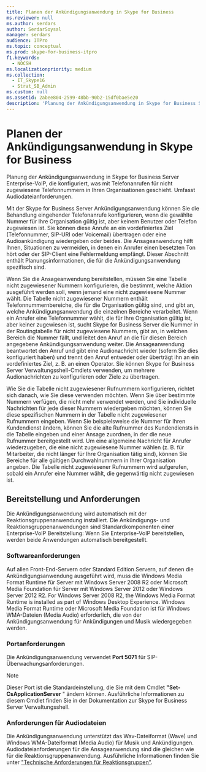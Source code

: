 ```yaml
---
title: Planen der Ankündigungsanwendung in Skype for Business
ms.reviewer: null
ms.author: serdars
author: SerdarSoysal
manager: serdars
audience: ITPro
ms.topic: conceptual
ms.prod: skype-for-business-itpro
f1.keywords:
  - NOCSH
ms.localizationpriority: medium
ms.collection:
  - IT_Skype16
  - Strat_SB_Admin
ms.custom: null
ms.assetid: 2abee804-2599-48bb-90b2-15df0bae5e20
description: 'Planung der Ankündigungsanwendung in Skype for Business Server Enterprise-VoIP, die konfiguriert, was mit Telefonanrufen für nicht zugewiesene Telefonnummern in Ihren Organisationen geschieht. Umfasst Audiodateianforderungen.'
---
```


# <a name="plan-for-the-announcement-application-in-skype-for-business"></a>Planen der Ankündigungsanwendung in Skype for Business

Planung der Ankündigungsanwendung in Skype for Business Server Enterprise-VoIP, die konfiguriert, was mit Telefonanrufen für nicht zugewiesene Telefonnummern in Ihren Organisationen geschieht. Umfasst Audiodateianforderungen.

Mit der Skype for Business Server Ankündigungsanwendung können Sie die Behandlung eingehender Telefonanrufe konfigurieren, wenn die gewählte Nummer für Ihre Organisation gültig ist, aber keinem Benutzer oder Telefon zugewiesen ist. Sie können diese Anrufe an ein vordefiniertes Ziel (Telefonnummer, SIP-URI oder Voicemail) übertragen oder eine Audioankündigung wiedergeben oder beides. Die Ansageanwendung hilft Ihnen, Situationen zu vermeiden, in denen ein Anrufer einen besetzten Ton hört oder der SIP-Client eine Fehlermeldung empfängt. Dieser Abschnitt enthält Planungsinformationen, die für die Ankündigungsanwendung spezifisch sind.

Wenn Sie die Ansageanwendung bereitstellen, müssen Sie eine Tabelle nicht zugewiesener Nummern konfigurieren, die bestimmt, welche Aktion ausgeführt werden soll, wenn jemand eine nicht zugewiesene Nummer wählt. Die Tabelle nicht zugewiesener Nummern enthält Telefonnummernbereiche, die für die Organisation gültig sind, und gibt an, welche Ankündigungsanwendung die einzelnen Bereiche verarbeitet. Wenn ein Anrufer eine Telefonnummer wählt, die für Ihre Organisation gültig ist, aber keiner zugewiesen ist, sucht Skype for Business Server die Nummer in der Routingtabelle für nicht zugewiesene Nummern, gibt an, in welchen Bereich die Nummer fällt, und leitet den Anruf an die für diesen Bereich angegebene Ankündigungsanwendung weiter. Die Ansageanwendung beantwortet den Anruf und gibt eine Audionachricht wieder (sofern Sie dies konfiguriert haben) und trennt den Anruf entweder oder überträgt ihn an ein vordefiniertes Ziel, z. B. an einen Operator. Sie können Skype for Business Server Verwaltungsshell-Cmdlets verwenden, um mehrere Audionachrichten zu konfigurieren oder Ziele zu übertragen.

Wie Sie die Tabelle nicht zugewiesener Rufnummern konfigurieren, richtet sich danach, wie Sie diese verwenden möchten. Wenn Sie über bestimmte Nummern verfügen, die nicht mehr verwendet werden, und Sie individuelle Nachrichten für jede dieser Nummern wiedergeben möchten, können Sie diese spezifischen Nummern in der Tabelle nicht zugewiesener Rufnummern eingeben. Wenn Sie beispielsweise die Nummer für Ihren Kundendienst ändern, können Sie die alte Rufnummer des Kundendiensts in die Tabelle eingeben und einer Ansage zuordnen, in der die neue Rufnummer bereitgestellt wird. Um eine allgemeine Nachricht für Anrufer wiederzugeben, die eine nicht zugewiesene Nummer wählen (z. B. für Mitarbeiter, die nicht länger für Ihre Organisation tätig sind), können Sie Bereiche für alle gültigen Durchwahlnummern in Ihrer Organisation angeben. Die Tabelle nicht zugewiesener Rufnummern wird aufgerufen, sobald ein Anrufer eine Nummer wählt, die gegenwärtig nicht zugewiesen ist.

## <a name="deployment-and-requirements"></a>Bereitstellung und Anforderungen

Die Ankündigungsanwendung wird automatisch mit der Reaktionsgruppenanwendung installiert. Die Ankündigungs- und Reaktionsgruppenanwendungen sind Standardkomponenten einer Enterprise-VoIP Bereitstellung: Wenn Sie Enterprise-VoIP bereitstellen, werden beide Anwendungen automatisch bereitgestellt.

### <a name="software-requirements"></a>Softwareanforderungen

Auf allen Front-End-Servern oder Standard Edition Servern, auf denen die Ankündigungsanwendung ausgeführt wird, muss die Windows Media Format Runtime für Server mit Windows Server 2008 R2 oder Microsoft Media Foundation für Server mit Windows Server 2012 oder Windows Server 2012  R2. For Windows Server 2008 R2, the Windows Media Format Runtime is installed as part of Windows Desktop Experience. Windows Media Format Runtime oder Microsoft Media Foundation ist für Windows WMA-Dateien (Media Audio) erforderlich, die von der Ankündigungsanwendung für Ankündigungen und Musik wiedergegeben werden.

### <a name="port-requirements"></a>Portanforderungen

Die Ankündigungsanwendung verwendet **Port 5071** für SIP-Überwachungsanforderungen.

> [!NOTE]
> Dieser Port ist die Standardeinstellung, die Sie mit dem Cmdlet **"Set-CsApplicationServer** " ändern können. Ausführliche Informationen zu diesem Cmdlet finden Sie in der Dokumentation zur Skype for Business Server Verwaltungsshell.

### <a name="audio-file-requirements"></a>Anforderungen für Audiodateien

Die Ankündigungsanwendung unterstützt das Wav-Dateiformat (Wave) und Windows WMA-Dateiformat (Media Audio) für Musik und Ankündigungen. Audiodateianforderungen für die Ansageanwendung sind die gleichen wie für die Reaktionsgruppenanwendung. Ausführliche Informationen finden Sie unter ["Technische Anforderungen für Reaktionsgruppen"](/previous-versions/office/lync-server-2013/lync-server-2013-technical-requirements-for-response-group).